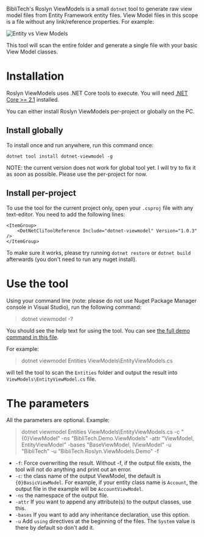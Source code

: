 BibliTech's Roslyn ViewModels is a small `dotnet` tool to generate raw view model files from Entity Framework entity files. View Model files in this scope is a file without any link/reference properties. For example:

![Entity vs View Models](https://i.imgur.com/BraFyya.png)

This tool will scan the entire folder and generate a single file with your basic View Model classes.

# Installation

Roslyn ViewModels uses .NET Core tools to execute. You will need [.NET Core >= 2.1](https://www.microsoft.com/net/download) installed.

You can either install Roslyn ViewModels per-project or globally on the PC.

## Install globally
To install once and run anywhere, run this command once:

`dotnet tool install dotnet-viewmodel -g`

NOTE: the current version does not work for global tool yet. I will try to fix it as soon as possible. Please use the per-project for now.

## Install per-project

To use the tool for the current project only, open your `.csproj` file with any text-editor. You need to add the following lines:

```
<ItemGroup>
    <DotNetCliToolReference Include="dotnet-viewmodel" Version="1.0.3" />
</ItemGroup>
```

To make sure it works, please try running `dotnet restore` or `dotnet build` afterwards (you don't need to run any nuget install).

# Use the tool

Using your command line (note: please do not use Nuget Package Manager console in Visual Studio), run the following command:

> dotnet viewmodel -?

You should see the help text for using the tool. You can see [the full demo command in this file](https://github.com/BibliTech/Roslyn.ViewModels/blob/master/BibliTech.Roslyn.ViewModels.Demo/generate-command.ps1).

For example:

> dotnet viewmodel Entities ViewModels\EntityViewModels.cs

will tell the tool to scan the `Entities` folder and output the result into `ViewModels\EntityViewModel.cs` file.

# The parameters

All the parameters are optional. Example:

> dotnet viewmodel Entities ViewModels\EntityViewModels.cs -c "{0}ViewModel" -ns "BibliTech.Demo.ViewModels" -attr "ViewModel, EntityViewModel" -bases "BaseViewModel, IViewModel" -u "BibliTech" -u "BibliTech.Roslyn.ViewModels.Demo" -f

* `-f`: Force overwriting the result. Without -f, if the output file exists, the tool will not do anything and print out an error.
* `-c`: the class name of the output ViewModel, the default is `{0}BasicViewModel`. For example, if your entity class name is `Account`, the output file in the example will be `AccountViewModel`.
* `-ns` the namespace of the output file.
* `-attr` If you want to append any attribute(s) to the output classes, use this.
* `-bases` If you want to add any inheritance declaration, use this option.
* `-u` Add `using` directives at the beginning of the files. The `System` value is there by default so don't add it.